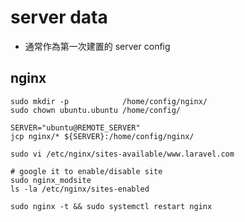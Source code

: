 # server data
- 通常作為第一次建置的 server config

## nginx
```
sudo mkdir -p            /home/config/nginx/
sudo chown ubuntu.ubuntu /home/config/

SERVER="ubuntu@REMOTE_SERVER"
jcp nginx/* ${SERVER}:/home/config/nginx/
```

```
sudo vi /etc/nginx/sites-available/www.laravel.com

# google it to enable/disable site
sudo nginx_modsite
ls -la /etc/nginx/sites-enabled

sudo nginx -t && sudo systemctl restart nginx
```
